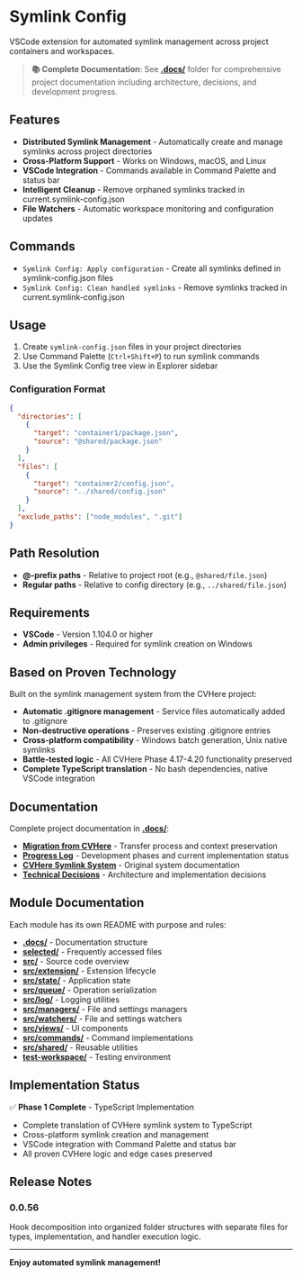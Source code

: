# Symlink Config

VSCode extension for automated symlink management across project containers and workspaces.

> **📚 Complete Documentation**: See **[.docs/](.docs/)** folder for comprehensive project documentation including architecture, decisions, and development progress.

## Features

- **Distributed Symlink Management** - Automatically create and manage symlinks across project directories
- **Cross-Platform Support** - Works on Windows, macOS, and Linux
- **VSCode Integration** - Commands available in Command Palette and status bar
- **Intelligent Cleanup** - Remove orphaned symlinks tracked in current.symlink-config.json
- **File Watchers** - Automatic workspace monitoring and configuration updates

## Commands

- `Symlink Config: Apply configuration` - Create all symlinks defined in symlink-config.json files
- `Symlink Config: Clean handled symlinks` - Remove symlinks tracked in current.symlink-config.json

## Usage

1. Create `symlink-config.json` files in your project directories
2. Use Command Palette (`Ctrl+Shift+P`) to run symlink commands
3. Use the Symlink Config tree view in Explorer sidebar

### Configuration Format

```json
{
  "directories": [
    {
      "target": "container1/package.json",
      "source": "@shared/package.json"
    }
  ],
  "files": [
    {
      "target": "container2/config.json",
      "source": "../shared/config.json"
    }
  ],
  "exclude_paths": ["node_modules", ".git"]
}
```

## Path Resolution

- **@-prefix paths** - Relative to project root (e.g., `@shared/file.json`)
- **Regular paths** - Relative to config directory (e.g., `../shared/file.json`)

## Requirements

- **VSCode** - Version 1.104.0 or higher
- **Admin privileges** - Required for symlink creation on Windows

## Based on Proven Technology

Built on the symlink management system from the CVHere project:

- **Automatic .gitignore management** - Service files automatically added to .gitignore
- **Non-destructive operations** - Preserves existing .gitignore entries
- **Cross-platform compatibility** - Windows batch generation, Unix native symlinks
- **Battle-tested logic** - All CVHere Phase 4.17-4.20 functionality preserved
- **Complete TypeScript translation** - No bash dependencies, native VSCode integration

## Documentation

Complete project documentation in **[.docs/](.docs/)**:

- **[Migration from CVHere](.docs/project/migration-from-cvhere.md)** - Transfer process and context preservation
- **[Progress Log](.docs/development/progress-log.md)** - Development phases and current implementation status
- **[CVHere Symlink System](.docs/reference/cvhere-symlink-system.md)** - Original system documentation
- **[Technical Decisions](.docs/development/decisions/decisions.md)** - Architecture and implementation decisions

## Module Documentation

Each module has its own README with purpose and rules:

- **[.docs/](.docs/README.md)** - Documentation structure
- **[selected/](selected/README.md)** - Frequently accessed files
- **[src/](src/README.md)** - Source code overview
- **[src/extension/](src/extension/README.md)** - Extension lifecycle
- **[src/state/](src/state/README.md)** - Application state
- **[src/queue/](src/queue/README.md)** - Operation serialization
- **[src/log/](src/log/README.md)** - Logging utilities
- **[src/managers/](src/managers/README.md)** - File and settings managers
- **[src/watchers/](src/watchers/README.md)** - File and settings watchers
- **[src/views/](src/views/README.md)** - UI components
- **[src/commands/](src/commands/README.md)** - Command implementations
- **[src/shared/](src/shared/README.md)** - Reusable utilities
- **[test-workspace/](test-workspace/README.md)** - Testing environment

## Implementation Status

✅ **Phase 1 Complete** - TypeScript Implementation

- Complete translation of CVHere symlink system to TypeScript
- Cross-platform symlink creation and management
- VSCode integration with Command Palette and status bar
- All proven CVHere logic and edge cases preserved

## Release Notes

### 0.0.56

Hook decomposition into organized folder structures with separate files for types, implementation, and handler execution logic.

---

**Enjoy automated symlink management!**
